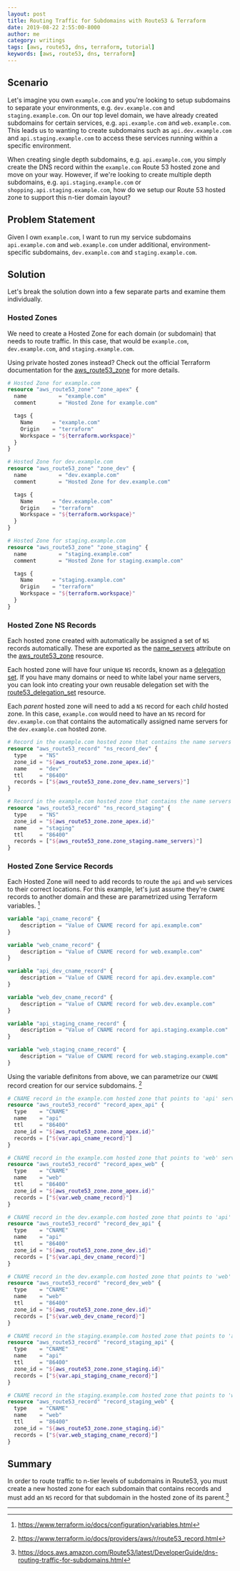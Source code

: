 ```yaml
---
layout: post
title: Routing Traffic for Subdomains with Route53 & Terraform
date: 2019-08-22 2:55:00-8000
author: me
category: writings
tags: [aws, route53, dns, terraform, tutorial]
keywords: [aws, route53, dns, terraform]
---
```


## Scenario

Let's imagine you own `example.com` and you're looking to setup subdomains to separate your environments, e.g. `dev.example.com` and `staging.example.com`. On our top level domain, we have already created subdomains for certain services, e.g. `api.example.com` and `web.example.com`. This leads us to wanting to create subdomains such as `api.dev.example.com` and `api.staging.example.com` to access these services running within a specific environment.

When creating single depth subdomains, e.g. `api.example.com`, you simply create the DNS record within the `example.com` Route 53 hosted zone and move on your way. However, if we're looking to create multiple depth subdomains, e.g. `api.staging.example.com` or `shopping.api.staging.example.com`, how do we setup our Route 53 hosted zone to support this n-tier domain layout?

## Problem Statement

Given I own `example.com`, I want to run my service subdomains `api.example.com` and `web.example.com` under additional, environment-specific subdomains, `dev.example.com` and `staging.example.com`.

## Solution

Let's break the solution down into a few separate parts and examine them individually.

### Hosted Zones

We need to create a Hosted Zone for each domain (or subdomain) that needs to route traffic. In this case, that would be `example.com`, `dev.example.com`, and `staging.example.com`.

Using private hosted zones instead? Check out the official Terraform documentation for the [aws_route53_zone](https://www.terraform.io/docs/providers/aws/r/route53_zone.html) for more details.

```tf
# Hosted Zone for example.com
resource "aws_route53_zone" "zone_apex" {
  name          = "example.com"
  comment       = "Hosted Zone for example.com"

  tags {
    Name      = "example.com"
    Origin    = "terraform"
    Workspace = "${terraform.workspace}"
  }
}

# Hosted Zone for dev.example.com
resource "aws_route53_zone" "zone_dev" {
  name          = "dev.example.com"
  comment       = "Hosted Zone for dev.example.com"

  tags {
    Name      = "dev.example.com"
    Origin    = "terraform"
    Workspace = "${terraform.workspace}"
  }
}

# Hosted Zone for staging.example.com
resource "aws_route53_zone" "zone_staging" {
  name          = "staging.example.com"
  comment       = "Hosted Zone for staging.example.com"

  tags {
    Name      = "staging.example.com"
    Origin    = "terraform"
    Workspace = "${terraform.workspace}"
  }
}
```

### Hosted Zone NS Records

Each hosted zone created with automatically be assigned a set of `NS` records automatically. These are exported as the [name_servers](https://www.terraform.io/docs/providers/aws/r/route53_zone.html#name_servers) attribute on the [aws_route53_zone](https://www.terraform.io/docs/providers/aws/r/route53_zone.html) resource.

Each hosted zone will have four unique `NS` records, known as a [delegation set](https://docs.aws.amazon.com/Route53/latest/DeveloperGuide/route-53-concepts.html#route-53-concepts-reusable-delegation-set). If you have many domains or need to white label your name servers, you can look into creating your own reusable delegation set with the [route53_delegation_set](https://www.terraform.io/docs/providers/aws/r/route53_delegation_set.html) resource.

Each _parent_ hosted zone will need to add a `NS` record for each _child_ hosted zone. In this case, `example.com` would need to have an `NS` record for `dev.example.com` that contains the automatically assigned name servers for the `dev.example.com` hosted zone.

```tf
# Record in the example.com hosted zone that contains the name servers of the dev.example.com hosted zone.
resource "aws_route53_record" "ns_record_dev" {
  type    = "NS"
  zone_id = "${aws_route53_zone.zone_apex.id}"
  name    = "dev"
  ttl     = "86400"
  records = ["${aws_route53_zone.zone_dev.name_servers}"]
}

# Record in the example.com hosted zone that contains the name servers of the staging.example.com hosted zone.
resource "aws_route53_record" "ns_record_staging" {
  type    = "NS"
  zone_id = "${aws_route53_zone.zone_apex.id}"
  name    = "staging"
  ttl     = "86400"
  records = ["${aws_route53_zone.zone_staging.name_servers}"]
}
```

### Hosted Zone Service Records

Each Hosted Zone will need to add records to route the `api` and `web` services to their correct locations. For this example, let's just assume they're `CNAME` records to another domain and these are parametrized using Terraform variables. [^1]

[^1]: <https://www.terraform.io/docs/configuration/variables.html>

```tf
variable "api_cname_record" {
    description = "Value of CNAME record for api.example.com"
}

variable "web_cname_record" {
    description = "Value of CNAME record for web.example.com"
}

variable "api_dev_cname_record" {
    description = "Value of CNAME record for api.dev.example.com"
}

variable "web_dev_cname_record" {
    description = "Value of CNAME record for web.dev.example.com"
}

variable "api_staging_cname_record" {
    description = "Value of CNAME record for api.staging.example.com"
}

variable "web_staging_cname_record" {
    description = "Value of CNAME record for web.staging.example.com"
}
```

Using the variable definitons from above, we can parametrize our `CNAME` record creation for our service subdomains. [^2]

[^2]: <https://www.terraform.io/docs/providers/aws/r/route53_record.html>

```tf
# CNAME record in the example.com hosted zone that points to 'api' service.
resource "aws_route53_record" "record_apex_api" {
  type    = "CNAME"
  name    = "api"
  ttl     = "86400"
  zone_id = "${aws_route53_zone.zone_apex.id}"
  records = ["${var.api_cname_record}"]
}

# CNAME record in the example.com hosted zone that points to 'web' service.
resource "aws_route53_record" "record_apex_web" {
  type    = "CNAME"
  name    = "web"
  ttl     = "86400"
  zone_id = "${aws_route53_zone.zone_apex.id}"
  records = ["${var.web_cname_record}"]
}

# CNAME record in the dev.example.com hosted zone that points to 'api' service.
resource "aws_route53_record" "record_dev_api" {
  type    = "CNAME"
  name    = "api"
  ttl     = "86400"
  zone_id = "${aws_route53_zone.zone_dev.id}"
  records = ["${var.api_dev_cname_record}"]
}

# CNAME record in the dev.example.com hosted zone that points to 'web' service.
resource "aws_route53_record" "record_dev_web" {
  type    = "CNAME"
  name    = "web"
  ttl     = "86400"
  zone_id = "${aws_route53_zone.zone_dev.id}"
  records = ["${var.web_dev_cname_record}"]
}

# CNAME record in the staging.example.com hosted zone that points to 'api' service.
resource "aws_route53_record" "record_staging_api" {
  type    = "CNAME"
  name    = "api"
  ttl     = "86400"
  zone_id = "${aws_route53_zone.zone_staging.id}"
  records = ["${var.api_staging_cname_record}"]
}

# CNAME record in the staging.example.com hosted zone that points to 'web' service.
resource "aws_route53_record" "record_staging_web" {
  type    = "CNAME"
  name    = "web"
  ttl     = "86400"
  zone_id = "${aws_route53_zone.zone_staging.id}"
  records = ["${var.web_staging_cname_record}"]
}
```

## Summary

In order to route traffic to n-tier levels of subdomains in Route53, you must create a new hosted zone for each subdomain that contains records and must add an `NS` record for that subdomain in the hosted zone of its parent.[^3]

[^3]: <https://docs.aws.amazon.com/Route53/latest/DeveloperGuide/dns-routing-traffic-for-subdomains.html>

---